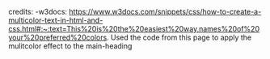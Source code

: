 credits:
-w3docs: https://www.w3docs.com/snippets/css/how-to-create-a-multicolor-text-in-html-and-css.html#:~:text=This%20is%20the%20easiest%20way,names%20of%20your%20preferred%20colors. Used the code from this page to apply the mulitcolor effect to the main-heading